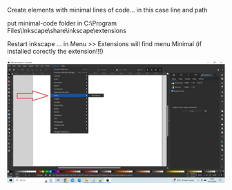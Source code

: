 Create elements with minimal lines of code... in this case line and path

put minimal-code folder in C:\Program Files\Inkscape\share\inkscape\extensions

Restart inkscape ... in Menu >> Extensions will find menu Minimal (if installed corectly the extension!!!)

<img src="https://raw.githubusercontent.com/costycnc/inkscape-1.0-hello-world-extension-costycnc/main/extension.jpg"> 


